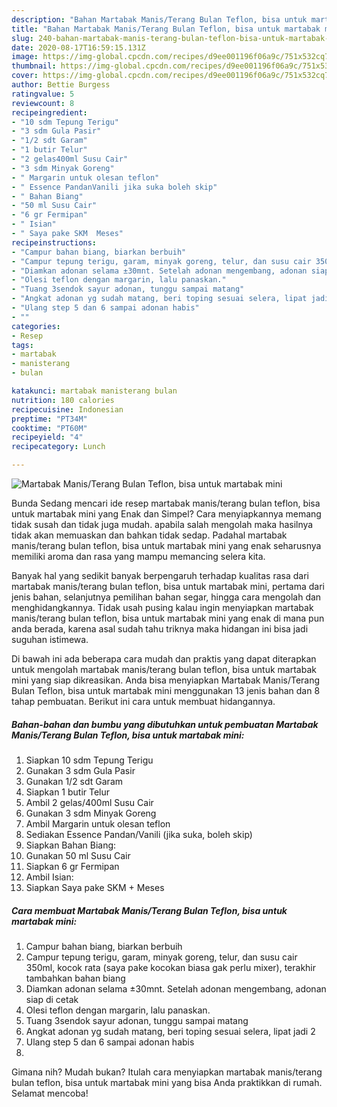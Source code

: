 ```yaml
---
description: "Bahan Martabak Manis/Terang Bulan Teflon, bisa untuk martabak mini | Langkah Membuat Martabak Manis/Terang Bulan Teflon, bisa untuk martabak mini Yang Sedap"
title: "Bahan Martabak Manis/Terang Bulan Teflon, bisa untuk martabak mini | Langkah Membuat Martabak Manis/Terang Bulan Teflon, bisa untuk martabak mini Yang Sedap"
slug: 240-bahan-martabak-manis-terang-bulan-teflon-bisa-untuk-martabak-mini-langkah-membuat-martabak-manis-terang-bulan-teflon-bisa-untuk-martabak-mini-yang-sedap
date: 2020-08-17T16:59:15.131Z
image: https://img-global.cpcdn.com/recipes/d9ee001196f06a9c/751x532cq70/martabak-manisterang-bulan-teflon-bisa-untuk-martabak-mini-foto-resep-utama.jpg
thumbnail: https://img-global.cpcdn.com/recipes/d9ee001196f06a9c/751x532cq70/martabak-manisterang-bulan-teflon-bisa-untuk-martabak-mini-foto-resep-utama.jpg
cover: https://img-global.cpcdn.com/recipes/d9ee001196f06a9c/751x532cq70/martabak-manisterang-bulan-teflon-bisa-untuk-martabak-mini-foto-resep-utama.jpg
author: Bettie Burgess
ratingvalue: 5
reviewcount: 8
recipeingredient:
- "10 sdm Tepung Terigu"
- "3 sdm Gula Pasir"
- "1/2 sdt Garam"
- "1 butir Telur"
- "2 gelas400ml Susu Cair"
- "3 sdm Minyak Goreng"
- " Margarin untuk olesan teflon"
- " Essence PandanVanili jika suka boleh skip"
- " Bahan Biang"
- "50 ml Susu Cair"
- "6 gr Fermipan"
- " Isian"
- " Saya pake SKM  Meses"
recipeinstructions:
- "Campur bahan biang, biarkan berbuih"
- "Campur tepung terigu, garam, minyak goreng, telur, dan susu cair 350ml, kocok rata (saya pake kocokan biasa gak perlu mixer), terakhir tambahkan bahan biang"
- "Diamkan adonan selama ±30mnt. Setelah adonan mengembang, adonan siap di cetak"
- "Olesi teflon dengan margarin, lalu panaskan."
- "Tuang 3sendok sayur adonan, tunggu sampai matang"
- "Angkat adonan yg sudah matang, beri toping sesuai selera, lipat jadi 2"
- "Ulang step 5 dan 6 sampai adonan habis"
- ""
categories:
- Resep
tags:
- martabak
- manisterang
- bulan

katakunci: martabak manisterang bulan 
nutrition: 180 calories
recipecuisine: Indonesian
preptime: "PT34M"
cooktime: "PT60M"
recipeyield: "4"
recipecategory: Lunch

---
```



![Martabak Manis/Terang Bulan Teflon, bisa untuk martabak mini](https://img-global.cpcdn.com/recipes/d9ee001196f06a9c/751x532cq70/martabak-manisterang-bulan-teflon-bisa-untuk-martabak-mini-foto-resep-utama.jpg)

Bunda Sedang mencari ide resep martabak manis/terang bulan teflon, bisa untuk martabak mini yang Enak dan Simpel? Cara menyiapkannya memang tidak susah dan tidak juga mudah. apabila salah mengolah maka hasilnya tidak akan memuaskan dan bahkan tidak sedap. Padahal martabak manis/terang bulan teflon, bisa untuk martabak mini yang enak seharusnya memiliki aroma dan rasa yang mampu memancing selera kita.

Banyak hal yang sedikit banyak berpengaruh terhadap kualitas rasa dari martabak manis/terang bulan teflon, bisa untuk martabak mini, pertama dari jenis bahan, selanjutnya pemilihan bahan segar, hingga cara mengolah dan menghidangkannya. Tidak usah pusing kalau ingin menyiapkan martabak manis/terang bulan teflon, bisa untuk martabak mini yang enak di mana pun anda berada, karena asal sudah tahu triknya maka hidangan ini bisa jadi suguhan istimewa.




Di bawah ini ada beberapa cara mudah dan praktis yang dapat diterapkan untuk mengolah martabak manis/terang bulan teflon, bisa untuk martabak mini yang siap dikreasikan. Anda bisa menyiapkan Martabak Manis/Terang Bulan Teflon, bisa untuk martabak mini menggunakan 13 jenis bahan dan 8 tahap pembuatan. Berikut ini cara untuk membuat hidangannya.

<!--inarticleads1-->

##### Bahan-bahan dan bumbu yang dibutuhkan untuk pembuatan Martabak Manis/Terang Bulan Teflon, bisa untuk martabak mini:

1. Siapkan 10 sdm Tepung Terigu
1. Gunakan 3 sdm Gula Pasir
1. Gunakan 1/2 sdt Garam
1. Siapkan 1 butir Telur
1. Ambil 2 gelas/400ml Susu Cair
1. Gunakan 3 sdm Minyak Goreng
1. Ambil  Margarin untuk olesan teflon
1. Sediakan  Essence Pandan/Vanili (jika suka, boleh skip)
1. Siapkan  Bahan Biang:
1. Gunakan 50 ml Susu Cair
1. Siapkan 6 gr Fermipan
1. Ambil  Isian:
1. Siapkan  Saya pake SKM + Meses




<!--inarticleads2-->

##### Cara membuat Martabak Manis/Terang Bulan Teflon, bisa untuk martabak mini:

1. Campur bahan biang, biarkan berbuih
1. Campur tepung terigu, garam, minyak goreng, telur, dan susu cair 350ml, kocok rata (saya pake kocokan biasa gak perlu mixer), terakhir tambahkan bahan biang
1. Diamkan adonan selama ±30mnt. Setelah adonan mengembang, adonan siap di cetak
1. Olesi teflon dengan margarin, lalu panaskan.
1. Tuang 3sendok sayur adonan, tunggu sampai matang
1. Angkat adonan yg sudah matang, beri toping sesuai selera, lipat jadi 2
1. Ulang step 5 dan 6 sampai adonan habis
1. 




Gimana nih? Mudah bukan? Itulah cara menyiapkan martabak manis/terang bulan teflon, bisa untuk martabak mini yang bisa Anda praktikkan di rumah. Selamat mencoba!
